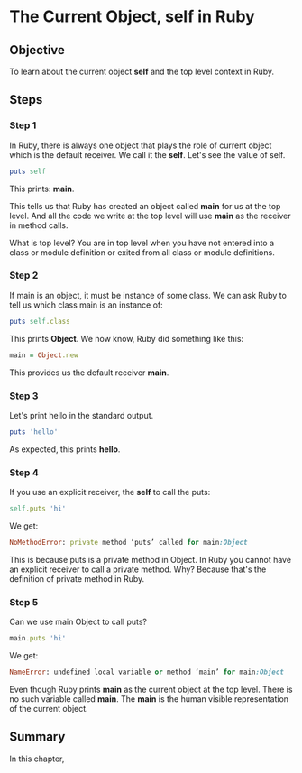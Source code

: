 # The Current Object, self in Ruby

## Objective

To learn about the current object **self** and the top level context in Ruby.

## Steps

### Step 1

In Ruby, there is always one object that plays the role of current object which is the default receiver. We call it the **self**. Let's see the value of self.


```ruby
puts self
```

This prints: **main**. 

This tells us that Ruby has created an object called **main** for us at the top level. And all the code we write at the top level will use **main** as the receiver in method calls. 

What is top level? You are in top level when you have not entered into a class or module definition or exited from all class or module definitions.

### Step 2

If main is an object, it must be instance of some class. We can ask Ruby to tell us which class main is an instance of:

```ruby
puts self.class
```

This prints **Object**. We now know, Ruby did something like this:

```ruby
main = Object.new
```

This provides us the default receiver **main**.

### Step 3

Let's print hello in the standard output.

```ruby
puts 'hello'
```

As expected, this prints **hello**. 
 
### Step 4

If you use an explicit receiver, the **self** to call the puts:

```ruby
self.puts 'hi'
```

We get:

```ruby
NoMethodError: private method ‘puts’ called for main:Object
```

This is because puts is a private method in Object. In Ruby you cannot have an explicit receiver to call a private method. Why? Because that's the definition of private method in Ruby.

### Step 5

Can we use main Object to call puts?

```ruby
main.puts 'hi'
```

We get:

```ruby
NameError: undefined local variable or method ‘main’ for main:Object
```

Even though Ruby prints **main** as the current object at the top level. There is no such variable called **main**. The **main** is the human visible representation of the current object.

## Summary

In this chapter, 

